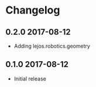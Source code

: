 # Changelog

## 0.2.0 2017-08-12

- Adding lejos.robotics.geometry

## 0.1.0 2017-08-12

- Initial release


